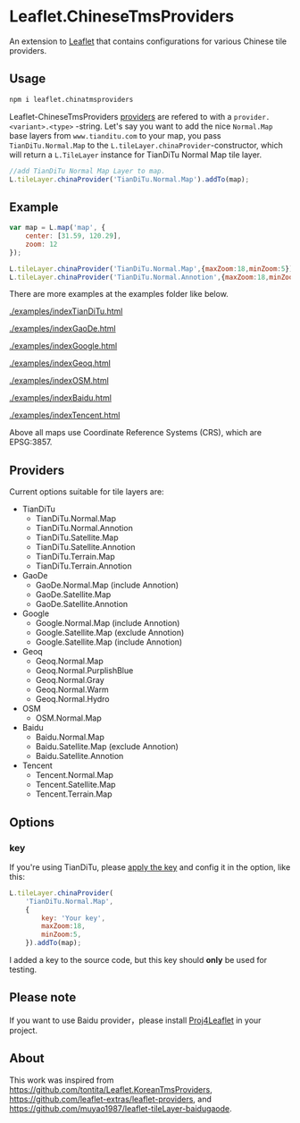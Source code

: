 # Leaflet.ChineseTmsProviders

An extension to [Leaflet](http://leafletjs.com/) that contains configurations for various Chinese tile providers.

## Usage

```bash
npm i leaflet.chinatmsproviders
```

Leaflet-ChineseTmsProviders [providers](#providers) are refered to with a `provider.<variant>.<type>` -string. Let's say you want to add the nice `Normal.Map` base layers from `www.tianditu.com` to your map, you pass `TianDiTu.Normal.Map` to the `L.tileLayer.chinaProvider`-constructor, which will return a `L.TileLayer` instance for TianDiTu Normal Map tile layer.
```Javascript
//add TianDiTu Normal Map Layer to map.
L.tileLayer.chinaProvider('TianDiTu.Normal.Map').addTo(map);
```

## Example

```Javascript
var map = L.map('map', {
    center: [31.59, 120.29],
    zoom: 12
});

L.tileLayer.chinaProvider('TianDiTu.Normal.Map',{maxZoom:18,minZoom:5}).addTo(map);
L.tileLayer.chinaProvider('TianDiTu.Normal.Annotion',{maxZoom:18,minZoom:5}).addTo(map);

```
There are more examples at the examples folder like below.

[./examples/indexTianDiTu.html](https://htoooth.github.io/Leaflet.ChineseTmsProviders/examples/indexTianDiTu.html)

[./examples/indexGaoDe.html](https://htoooth.github.io/Leaflet.ChineseTmsProviders/examples/indexGaoDe.html)

[./examples/indexGoogle.html](https://htoooth.github.io/Leaflet.ChineseTmsProviders/examples/indexGoogle.html)

[./examples/indexGeoq.html](https://htoooth.github.io/Leaflet.ChineseTmsProviders/examples/indexGeoq.html)

[./examples/indexOSM.html](https://htoooth.github.io/Leaflet.ChineseTmsProviders/examples/indexOSM.html)

[./examples/indexBaidu.html](https://htoooth.github.io/Leaflet.ChineseTmsProviders/examples/indexBaidu.html)

[./examples/indexTencent.html](https://htoooth.github.io/Leaflet.ChineseTmsProviders/examples/indexBaidu.html)

Above all maps use Coordinate Reference Systems (CRS), which are EPSG:3857. 

<a name="providers"></a>
## Providers

Current options suitable for tile layers are:
* TianDiTu
    * TianDiTu.Normal.Map
    * TianDiTu.Normal.Annotion
    * TianDiTu.Satellite.Map
    * TianDiTu.Satellite.Annotion
    * TianDiTu.Terrain.Map
    * TianDiTu.Terrain.Annotion
* GaoDe
    * GaoDe.Normal.Map (include Annotion)
    * GaoDe.Satellite.Map
    * GaoDe.Satellite.Annotion
* Google
    * Google.Normal.Map (include Annotion)
    * Google.Satellite.Map (exclude Annotion)
    * Google.Satellite.Map (include Annotion)
* Geoq
    * Geoq.Normal.Map
    * Geoq.Normal.PurplishBlue
    * Geoq.Normal.Gray
    * Geoq.Normal.Warm
    * Geoq.Normal.Hydro
* OSM
    * OSM.Normal.Map
* Baidu
    * Baidu.Normal.Map
    * Baidu.Satellite.Map (exclude Annotion)
    * Baidu.Satellite.Annotion
* Tencent
    * Tencent.Normal.Map
    * Tencent.Satellite.Map
    * Tencent.Terrain.Map

## Options

### key

If you're using TianDiTu, please [apply the key](http://lbs.tianditu.gov.cn/) and config it in the option, like this:

```js
L.tileLayer.chinaProvider(
    'TianDiTu.Normal.Map',
    {
        key: 'Your key',
        maxZoom:18,
        minZoom:5,
    }).addTo(map);
```

I added a key to the source code, but this key should **only** be used for testing.

## Please note

If you want to use Baidu provider，please install [Proj4Leaflet](https://github.com/kartena/Proj4Leaflet) in your project.

## About

This work was inspired from <https://github.com/tontita/Leaflet.KoreanTmsProviders>, <https://github.com/leaflet-extras/leaflet-providers>, and <https://github.com/muyao1987/leaflet-tileLayer-baidugaode>.
